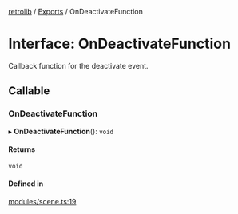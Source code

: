 [retrolib](../README.md) / [Exports](../modules.md) / OnDeactivateFunction

# Interface: OnDeactivateFunction

Callback function for the deactivate event.

## Callable

### OnDeactivateFunction

▸ **OnDeactivateFunction**(): `void`

#### Returns

`void`

#### Defined in

[modules/scene.ts:19](https://github.com/philbgarner/retrolib/blob/ffca896/src/modules/scene.ts#L19)
